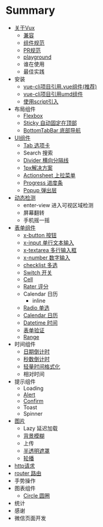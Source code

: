 # Summary

* [关于Vux](README.md)
   * [兼容](about/component-compatibility.md)
   * [组件规范](about/component-standard.md)
   * [PR规范](about/PR.md)
   * [playground](about/playground.md)
   * 谁在使用
   * 最佳实践
* 安装
   * [vue-cli项目引用.vue组件(推荐)](install/vue.md)
   * [vue-cli项目引用umd组件](install/umd.md)
   * [使用script引入](install/script.md)
* 布局组件
   * [Flexbox](layout/flexbox.md)
   * [Sticky 自动固定在顶部](layout/sticky.md)
   * [BottomTabBar 底部导航](layout/bottom-tab-bar.md)
* [UI组件](ui/readme.md)
   * [Tab 选项卡](layout/tab.md)
   * Search 搜索
   * [Divider 横向分隔线](layout/divider.md)
   * [1px解决方案](ui/1px.md)
   * [Actionsheet 上拉菜单](ui/actionsheet.md)
   * [Progress 进度条](ui/progress.md)
   * [Popup 弹出层](ui/popup.md)
* [动态检测](check/readme.md)
   * enter-view 进入可视区域检测
   * 屏幕翻转
   * 手机摇一摇
* [表单组件](form.md)
   * [x-button 按钮](form/x-button.md)
   * [x-input 单行文本输入](form/input.md)
   * [x-textarea 多行输入框](form/x-textarea.md)
   * [x-number 数字输入](form/x-number.md)
   * [checklist 多选](form/checklist.md)
   * [Switch 开关](form/switch.md)
   * [Cell](form/cell.md)
   * [Rater 评分](form/rater.md)
   * Calendar 日历
       * inline
   * [Radio 单选](form/radio.md)
   * [Calendar 日历](form/calendar.md)
   * [Datetime 时间](form/datetime.md)
   * [表单验证](validator.md)
   * [Range](form/range.md)
* 时间组件
   * [日期倒计时](date/clocker.md)
   * [秒数倒计时](date/seconds-countdown.md)
   * [轻量时间格式化](date/format.md)
   * 相对时间
* 提示组件
   * Loading
   * [Alert](message/alert.md)
   * [Confirm](message/confirm.md)
   * Toast
   * Spinner
* [图片](image.md)
   * Lazy 延迟加载
   * [背景模糊](image/blur.md)
   * 上传
   * [半透明遮罩](image/masker.md)
   * [轮播](image/swiper.md)
* [http请求](guide/http.md)
* [router 路由](guide/router.md)
* 手势操作
* 图表组件
   * [Circle 圆圈](chart/circle.md)
* 统计
* 感谢
* 微信页面开发

